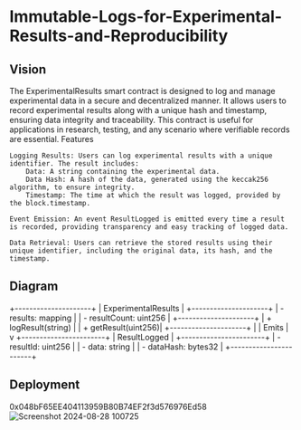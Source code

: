 # Immutable-Logs-for-Experimental-Results-and-Reproducibility
## Vision

The ExperimentalResults smart contract is designed to log and manage experimental data in a secure and decentralized manner. It allows users to record experimental results along with a unique hash and timestamp, ensuring data integrity and traceability. This contract is useful for applications in research, testing, and any scenario where verifiable records are essential.
Features

    Logging Results: Users can log experimental results with a unique identifier. The result includes:
        Data: A string containing the experimental data.
        Data Hash: A hash of the data, generated using the keccak256 algorithm, to ensure integrity.
        Timestamp: The time at which the result was logged, provided by the block.timestamp.

    Event Emission: An event ResultLogged is emitted every time a result is recorded, providing transparency and easy tracking of logged data.

    Data Retrieval: Users can retrieve the stored results using their unique identifier, including the original data, its hash, and the timestamp.

## Diagram

+---------------------+
| ExperimentalResults |
+---------------------+
| - results: mapping  |
| - resultCount: uint256 |
+---------------------+
| + logResult(string) |
| + getResult(uint256)|
+---------------------+
           |
           | Emits
           |
           v
+-----------------------+
|    ResultLogged       |
+-----------------------+
| - resultId: uint256   |
| - data: string        |
| - dataHash: bytes32   |
+-----------------------+

## Deployment
0x048bF65EE404113959B80B74EF2f3d576976Ed58
![Screenshot 2024-08-28 100725](https://github.com/user-attachments/assets/41185c6b-791f-41b6-b814-d126da65fa83)

